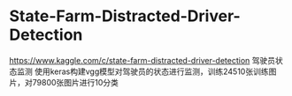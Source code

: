 # State-Farm-Distracted-Driver-Detection
https://www.kaggle.com/c/state-farm-distracted-driver-detection
驾驶员状态监测
使用keras构建vgg模型对驾驶员的状态进行监测，训练24510张训练图片，对79800张图片进行10分类

